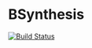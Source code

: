 # BSynthesis

[![Build Status](https://travis-ci.org/Joshua27/BSynthesis.svg?branch=master)](https://travis-ci.org/Joshua27/BSynthesis)
